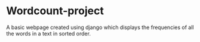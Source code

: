 # Wordcount-project
A basic webpage created using django which displays the frequencies of all the words in a text in sorted order. 
